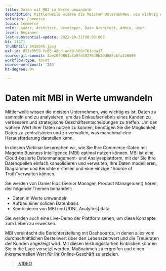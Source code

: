 ```yaml
---
title: Daten mit MBI in Werte umwandeln
description: Mittlerweile wissen die meisten Unternehmen, wie wichtig es ist, Daten zu sammeln und zu analysieren, um das Einkaufserlebnis eines Kunden zu verbessern und strategische Geschäftsentscheidungen zu treffen. Um den wahren Wert Ihrer Daten nutzen zu können, benötigen Sie die Möglichkeit, Daten zu zentralisieren und zu verwalten, was manchmal eine Herausforderung darstellen kann.
solution: Commerce
topic: Commerce
role: Leader, Architect, Developer, Data Architect, Admin, User
level: Beginner
last-substantial-update: 2022-10-31T00:00:00Z
kt: 11371
thumbnail: 3410646.jpeg
exl-id: 857c5b59-fc03-42ed-aed0-506c761cda37
source-git-commit: 3ae20f0861a3a97e40276d8b20d858cbfa238698
workflow-type: tm+mt
source-wordcount: '249'
ht-degree: 0%

---
```


# Daten mit MBI in Werte umwandeln

Mittlerweile wissen die meisten Unternehmen, wie wichtig es ist, Daten zu sammeln und zu analysieren, um das Einkaufserlebnis eines Kunden zu verbessern und strategische Geschäftsentscheidungen zu treffen. Um den wahren Wert Ihrer Daten nutzen zu können, benötigen Sie die Möglichkeit, Daten zu zentralisieren und zu verwalten, was manchmal eine Herausforderung darstellen kann.

In diesem Webinar besprechen wir, wie Sie Ihre Commerce-Daten mit Magento Business Intelligence (MBI) optimal nutzen können. MBI ist eine Cloud-basierte Datenmanagement- und Analyseplattform, mit der Sie Ihre Datenquellen einfach konsolidieren und verwalten, Ihre Daten modellieren, Diagramme und Berichte erstellen und eine einzige &quot;Source of Truth&quot;verwalten können.

Sie werden von Daniel Rios (Senior Manager, Product Management) hören, der folgende Themen behandelt:

* Daten in Werte umwandeln
* Aufbau einer soliden Datenbasis
* Kombinieren von MBI und [!DNL Analytics] data

Sie werden auch eine Live-Demo der Plattform sehen, um diese Konzepte zum Leben zu erwecken.

MBI vereinfacht die Berichterstellung mit Dashboards, in denen alles vom durchschnittlichen Bestellwert über den Lebenszeitwert und die Treueraten der Kunden angezeigt wird. Mit diesen leistungsstarken Einblicken können Sie in die Lage versetzt werden, Maßnahmen zu ergreifen und einen inkrementellen Wert für Ihr Online-Geschäft zu erzielen.

>[!VIDEO](https://video.tv.adobe.com/v/3410646/?quality=12&learn=on)
